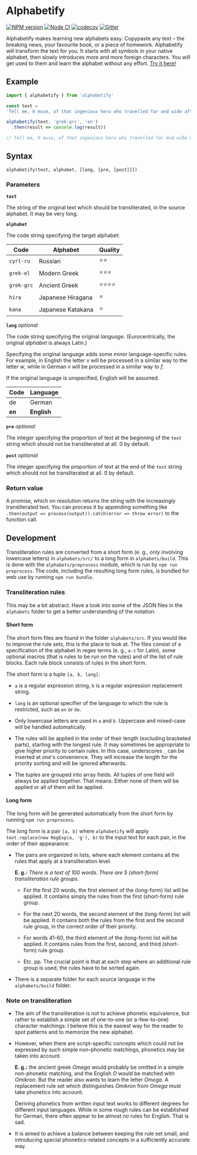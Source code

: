 # Alphabetify

[![NPM version](https://img.shields.io/npm/v/alphabetify.svg)](https://www.npmjs.com/package/alphabetify)
[![Node CI](https://github.com/davidpomerenke/alphabetify/workflows/Node%20CI/badge.svg)](https://github.com/davidpomerenke/alphabetify/actions?query=workflow%3A%22Node+CI%22)
[![codecov](https://codecov.io/gh/davidpomerenke/alphabetify/branch/master/graph/badge.svg)](https://codecov.io/gh/davidpomerenke/alphabetify)
[![Gitter](https://badges.gitter.im/alphabetify/community.svg)](https://gitter.im/alphabetify/alphabetify)

Alphabetify makes learning new alphabets easy.
Copypaste any text –
the breaking news,
your favourite book,
or a piece of homework.
Alphabetify will transform the text for you.
It starts with all symbols in your native alphabet,
then slowly introduces more and more foreign characters.
You will get used to them and learn the alphabet without any effort.
[Try it here!](https://davidpomerenke.github.io/alphabetify)

## Example

```javascript
import { alphabetify } from 'alphabetify'

const text =
'Tell me, O muse, of that ingenious hero who travelled far and wide after he had sacked the famous town of Troy. Many cities did he visit, and many were the nations with whose manners and customs he was acquainted; moreover he suffered much by sea while trying to save his own life and bring his men safely home; but do what he might he could not save his men, for they perished through their own sheer folly in eating the cattle of the Sun-god Hyperion; so the god prevented them from ever reaching home. Tell me, too, about all these things, O daughter of Jove, from whatsoever source you may know them.'

alphabetify(text, 'grek-grc', 'en')
  .then(result => console.log(result))

// Tell me, O muse, of thαt ingenious hero who trαvelled fαr ἀnd wiδe ἀfter he ἁδ sαckεδ thε fαmous town of Troy. Mαny citiεs δiδ ἑ visit, ἀnδ mαny wεrε θε nαtions wιθ whosε mαnnεrs ἀnδ κustoms ἑ wαs ἀκquαιntεδ; morεovεr ἑ suffεrεδ muκh βι sεα whιλε trιιγγ to sαvε ἱs owν λιfε ἀνδ βrιγγ ἱs μεν sαfελι ὁμε; βut δο whαt ἑ μιγht hε κοuλδ νοt sαvε hις μεν, fορ θει περισhεδ θροuγh θειρ ὀwν σhεερ fολλι ἰν ἐατιγγ θε καττλε ὀφ θε Σουν-γοδ Hιπεριον; σο θε γοδ πρεουεντεδ θεμ φρομ εουερ ῥεαχιγγ ὁμε. Τελλ με, τοο, ἀβοουτ ἀλλ θεσε θιγγς, O δαυχτερ οφ Dιοουε, φρομ ὀυχατσοεουερ σοουρκε ἰοου μει κνοου θεμ.
```

## Syntax

`alphabetify(text, alphabet, [lang, [pre, [post]]])`

### Parameters

**`text`**

The string of the original text which should be transliterated, in the source alphabet. It may be very long.

**`alphabet`**

The code string specifying the target alphabet: 

| Code       | Alphabet          | Quality                  |
|------------|-------------------|--------------------------|
| `cyrl-ru`  | Russian           | :star::star:             |
| `grek-el`  | Modern Greek      | :star::star::star:       |
| `grek-grc` | Ancient Greek     | :star::star::star::star: |
| `hira`     | Japanese Hiragana | :star:                   |
| `kana`     | Japanese Katakana | :star:                   |

**`lang`** *optional*

The code string specifying the original *language*. (Eurocentrically, the original *alphabet* is always Latin.) 

Specifying the original language adds some minor language-specific rules. For example, in English the letter *v* will be processed in a similar way to the letter *w*, while in German *v* will be processed in a similar way to *f*.

If the original language is unspecified, English will be assumed.

| Code   | Language    |
|--------|-------------|
| de     | German      |
| **en** | **English** |

**`pre`** *optional*

The integer specifying the proportion of text at the beginning of the `text` string which should not be transliterated at all. 0 by default.

**`post`** *optional*

The integer specifying the proportion of text at the end of the `text` string which should not be transliterated at all. 0 by default.

### Return value

A promise, which on resolution returns the string with the increasingly transliterated text. You can process it by appending something like `.then(output => process(output)).catch(error => throw error)` to the function call. 

## Development

Transliteration rules are converted from a short form (e. g., only involving lowercase letters) in `alphabets/src/` to a long form in `alphabets/build`. This is done with the `alphabets/preprocess` module, which is run by `npm run preprocess`. The code, including the resulting long form rules, is bundled for web use by running `npm run bundle`. 

### Transliteration rules

This may be a bit abstract. Have a look into some of the JSON files in the `alphabets` folder to get a better understanding of the notation. 

#### Short form

The short form files are found in the folder `alphabets/src`. If you would like to improve the rule sets, this is the place to look at. The files consist of a specification of the alphabet in regex terms (e. g., `a-z` for Latin), some optional macros (that is rules to be run on the rules) and of the list of rule blocks. Each rule block consists of rules in the short form. 

The short form is a tuple `[a, b, lang]`: 

- `a` is a regular expression string, `b` is a regular expression replacement string. 

- `lang` is an optional specifier of the language to which the rule is restricted, such as `en` or `de`. 

- Only lowercase letters are used in `a` and `b`. Uppercase and mixed-case will be handled automatically.

- The rules will be applied in the order of their length (excluding bracketed parts), starting with the longest rule. It may sometimes be appropriate to give higher priority to certain rules. In this case, underscores `_` can be inserted at one's convenience. They will increase the length for the priority sorting and will be ignored afterwards.

- The tuples are grouped into array fields. All tuples of one field will always be applied together. That means: Either none of them will be applied or all of them will be applied. 

#### Long form

The long form will be generated automatically from the short form by running `npm run preprocess`.

The long form is a pair `[a, b]` where `alphabetify` will apply `text.replace(new RegExp(a, 'g'), b)` to the input text for each pair, in the order of their appearance:

- The pairs are organized in lists, where each element contains all the rules that apply at a transliteration level. 

  **E. g.:** *There is a text of 100 words. There are 5 (short-form) transliteration rule groups.*
  
  - For the first 20 words, the first element of the (long-form) list will be applied. It contains simply the rules from the first (short-form) rule group. 
  
  - For the next 20 words, the second element of the (long-form) list will be applied. It contains both the rules from the first and the second rule group, in the correct order of their priority. 
  
  - For words 41-60, the third element of the (long-form) list will be applied. It contains rules from the first, second, and third (short-form) rule group. 
  
  - Etc. pp. The crucial point is that at each step where an additional rule group is used, the rules have to be sorted again. 

- There is a separate folder for each source language in the `alphabets/build` folder.

### Note on transliteration

- The aim of the transliteration is not to achieve phonetic equivalence, but rather to establish a simple set of one-to-one (or a-few-to-one) character matchings: I believe this is the easiest way for the reader to spot patterns and to memorize the new alphabet. 

- However, when there are script-specific concepts which could not be expressed by such simple non-phonetic matchings, phonetics may be taken into account. 

  **E. g.:** the ancient greek *Omega* would probably be omitted in a simple non-phonetic matching, and the English *O* would be matched with *Omikron*. But the reader also wants to learn the letter *Omega*. A replacement rule set which distinguishes *Omikron* from *Omega* must take phonetics into account.

  Deriving phonetics from written input text works to different degrees for different input languages. While in some rough rules can be established for German, there often appear to be almost no rules for English. That is sad.

- It is aimed to achieve a balance between keeping the rule set small, and introducing special phonetics-related concepts in a sufficiently accurate way. 